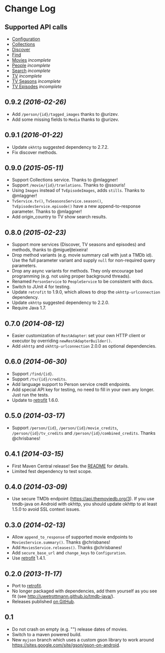 Change Log
==========
Supported API calls
-------------------

 * [Configuration](http://docs.themoviedb.apiary.io/#reference/configuration)
 * [Collections](http://docs.themoviedb.apiary.io/#reference/collections)
 * [Discover](http://docs.themoviedb.apiary.io/#reference/discover)
 * [Find](http://docs.themoviedb.apiary.io/#reference/find)
 * [Movies](http://docs.themoviedb.apiary.io/#reference/movies) _incomplete_
 * [People](http://docs.themoviedb.apiary.io/#reference/people) _incomplete_
 * [Search](http://docs.themoviedb.apiary.io/#reference/search) _incomplete_
 * [TV](http://docs.themoviedb.apiary.io/#reference/tv) _incomplete_
 * [TV Seasons](http://docs.themoviedb.apiary.io/#reference/tv-seasons) _incomplete_
 * [TV Episodes](http://docs.themoviedb.apiary.io/#reference/tv-episodes) _incomplete_

0.9.2 *(2016-02-26)*
--------------------

 * Add `/person/{id}/tagged_images` thanks to @urizev.
 * Add some missing fields to `Media` thanks to @urizev.

0.9.1 *(2016-01-22)*
--------------------

 * Update `okhttp` suggested dependency to 2.7.2.
 * Fix discover methods.

0.9.0 *(2015-05-11)*
--------------------
 * Support Collections service. Thanks to @mlaggner!
 * Support `/movie/{id}/tranlations`. Thanks to @ssouris!
 * Using `Images` instead of `TvEpisodeImages`, adds `stills`. Thanks to @mlaggner!    
 * `TvService.tv()`, `TvSeasonsService.season()`, `TvEpisodesService.episode()` have a new append-to-response parameter. Thanks to @mlaggner!
 * Add origin_country to TV show search results.

0.8.0 *(2015-02-23)*
--------------------
 * Support more services (Discover, TV seasons and episodes) and methods, thanks to @migueljteixeira!
 * Drop method variants (e.g. movie summary call with just a TMDb id). Use the full parameter variant and supply `null`
   for non-required query parameters.
 * Drop any async variants for methods. They only encourage bad programming (e.g. not using proper background threads).
 * Renamed `PersonService` to `PeopleService` to be consistent with docs.
 * Switch to JUnit 4 for testing.
 * Update `retrofit` to 1.9.0, which allows to drop the `okhttp-urlconnection` dependency.
 * Update `okhttp` suggested dependency to 2.2.0.
 * Require Java 1.7.

0.7.0 *(2014-08-12)*
--------------------
 * Easier customization of `RestAdapter`: set your own HTTP client or executor by overriding `newRestAdapterBuilder()`.
 * Add `okhttp` and `okhttp-urlconnection` 2.0.0 as optional dependencies.

0.6.0 *(2014-06-30)*
--------------------
 * Support `/find/{id}`.
 * Support `/tv/{id}/credits`.
 * Add language support to Person service credit endpoints.
 * Add special API key for testing, no need to fill in your own any longer. Just run the tests.
 * Update to [retrofit][3] 1.6.0.

0.5.0 *(2014-03-17)*
--------------------
 * Support `/person/{id}`, `/person/{id}/movie_credits`, `/person/{id}/tv_credits` and `/person/{id}/combined_credits`. Thanks @chrisbanes!

0.4.1 *(2014-03-15)*
--------------------
 * First Maven Central release! See the [README][4] for details.
 * Limited fest dependency to test scope.

0.4.0 *(2014-03-09)*
--------------------
 * Use secure TMDb endpoint (https://api.themoviedb.org/3). If you use tmdb-java on Android with okhttp, you should update okhttp to at least 1.5.0 to avoid SSL context issues.

0.3.0 *(2014-02-13)*
--------------------
 * Allow `append_to_response` of supported movie endpoints to `MoviesService.summary()`. Thanks @chrisbanes!
 * Add `MoviesService.releases()`. Thanks @chrisbanes!
 * Add `secure_base_url` and `change_keys` to `Configuration`.
 * Use [retrofit][3] 1.4.1.

0.2.0 *(2013-11-17)*
--------------------
 * Port to [retrofit][1].
 * No longer packaged with dependencies, add them yourself as you see fit (see http://uwetrottmann.github.io/tmdb-java/).
 * Releases published [on GitHub][2].

0.1
---
 * Do not crash on empty (e.g. "") release dates of movies.
 * Switch to a maven powered build.
 * New `myjson` branch which uses a custom gson library to work around https://sites.google.com/site/gson/gson-on-android.


  [1]: https://github.com/square/retrofit
  [2]: https://github.com/UweTrottmann/tmdb-java/releases
  [3]: https://github.com/square/retrofit/blob/master/CHANGELOG.md
  [4]: https://github.com/UweTrottmann/tmdb-java/blob/master/README.md
